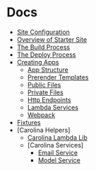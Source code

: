 
# Docs #

* [Site Configuration](./CONFIG.md)
* [Overview of Starter Site](./OVERVIEW.md)
* [The Build Process](./BUILD.md)
* [The Deploy Process](./DEPLOY.md)
* [Creating Apps](./APPS.md)
  * [App Structure](./STRUCTURE.md)
  * [Prerender Templates](./PRERENDER.md)
  * [Public Files](./PUBLIC.md)
  * [Private Files](./PRIVATE.md)
  * [Http Endpoints](./HTTP.md)
  * [Lambda Services](./SERVICES.md)
  * [Webpack](./WEBPACK.md)
* [Fixtures](./FIXTURES.md)
* [Carolina Helpers]
  * [Carolina Lambda Lib](./C_LAMBDA.md)
  * [Carolina Services]
    * [Email Service](../apps/_carolina/services/EmailService/README.md)
    * [Model Service](../apps/_carolina/services/ModelService/README.md)
